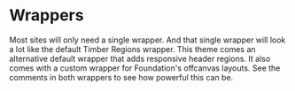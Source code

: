 # Wrappers

Most sites will only need a single wrapper. And that single wrapper will look a lot like the default Timber Regions wrapper. This theme comes an alternative default wrapper that adds responsive header regions. It also comes with a custom wrapper for Foundation's offcanvas layouts. See the comments in both wrappers to see how powerful this can be.